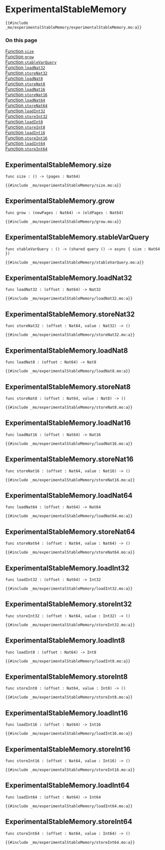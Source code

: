 # ExperimentalStableMemory

```motoko
{{#include _mo/experimentalStableMemory/experimentalStableMemory.mo:a}}
```

### On this page

[Function `size`](#experimentalstablememorysize)  
[Function `grow`](#experimentalstablememorygrow)  
[Function `stableVarQuery`](#experimentalstablememorystablevarquery)  
[Function `loadNat32`](#experimentalstablememoryloadnat32)  
[Function `storeNat32`](#experimentalstablememorystorenat32)  
[Function `loadNat8`](#experimentalstablememoryloadnat8)  
[Function `storeNat8`](#experimentalstablememorystorenat8)  
[Function `loadNat16`](#experimentalstablememoryloadnat16)  
[Function `storeNat16`](#experimentalstablememorystorenat16)  
[Function `loadNat64`](#experimentalstablememoryloadnat64)  
[Function `storeNat64`](#experimentalstablememorystorenat64)  
[Function `loadInt32`](#experimentalstablememoryloadint32)  
[Function `storeInt32`](#experimentalstablememorystoreint32)  
[Function `loadInt8`](#experimentalstablememoryloadint8)  
[Function `storeInt8`](#experimentalstablememorystoreint8)  
[Function `loadInt16`](#experimentalstablememoryloadint16)  
[Function `storeInt16`](#experimentalstablememorystoreint16)  
[Function `loadInt64`](#experimentalstablememoryloadint64)  
[Function `storeInt64`](#experimentalstablememorystoreint64)  


## ExperimentalStableMemory.size

```motoko
func size : () -> (pages : Nat64)
```

```motoko
{{#include _mo/experimentalStableMemory/size.mo:a}}
```

## ExperimentalStableMemory.grow

```motoko
func grow : (newPages : Nat64) -> (oldPages : Nat64)
```

```motoko
{{#include _mo/experimentalStableMemory/grow.mo:a}}
```

## ExperimentalStableMemory.stableVarQuery

```motoko
func stableVarQuery : () -> (shared query () -> async { size : Nat64 })
```

```motoko
{{#include _mo/experimentalStableMemory/stableVarQuery.mo:a}}
```

## ExperimentalStableMemory.loadNat32

```motoko
func loadNat32 : (offset : Nat64) -> Nat32
```

```motoko
{{#include _mo/experimentalStableMemory/loadNat32.mo:a}}
```

## ExperimentalStableMemory.storeNat32

```motoko
func storeNat32 : (offset : Nat64, value : Nat32) -> ()
```

```motoko
{{#include _mo/experimentalStableMemory/storeNat32.mo:a}}
```
## ExperimentalStableMemory.loadNat8

```motoko
func loadNat8 : (offset : Nat64) -> Nat8
```

```motoko
{{#include _mo/experimentalStableMemory/loadNat8.mo:a}}
```

## ExperimentalStableMemory.storeNat8

```motoko
func storeNat8 : (offset : Nat64, value : Nat8) -> ()
```

```motoko
{{#include _mo/experimentalStableMemory/storeNat8.mo:a}}
```

## ExperimentalStableMemory.loadNat16

```motoko
func loadNat16 : (offset : Nat64) -> Nat16
```

```motoko
{{#include _mo/experimentalStableMemory/loadNat16.mo:a}}
```

## ExperimentalStableMemory.storeNat16

```motoko
func storeNat16 : (offset : Nat64, value : Nat16) -> ()
```

```motoko
{{#include _mo/experimentalStableMemory/storeNat16.mo:a}}
```
## ExperimentalStableMemory.loadNat64

```motoko
func loadNat64 : (offset : Nat64) -> Nat64
```

```motoko
{{#include _mo/experimentalStableMemory/loadNat64.mo:a}}
```

## ExperimentalStableMemory.storeNat64

```motoko
func storeNat64 : (offset : Nat64, value : Nat64) -> ()
```

```motoko
{{#include _mo/experimentalStableMemory/storeNat64.mo:a}}
```
## ExperimentalStableMemory.loadInt32

```motoko
func loadInt32 : (offset : Nat64) -> Int32
```

```motoko
{{#include _mo/experimentalStableMemory/loadInt32.mo:a}}
```

## ExperimentalStableMemory.storeInt32

```motoko
func storeInt32 : (offset : Nat64, value : Int32) -> ()
```

```motoko
{{#include _mo/experimentalStableMemory/storeInt32.mo:a}}
```
## ExperimentalStableMemory.loadInt8

```motoko
func loadInt8 : (offset : Nat64) -> Int8
```

```motoko
{{#include _mo/experimentalStableMemory/loadInt8.mo:a}}
```

## ExperimentalStableMemory.storeInt8

```motoko
func storeInt8 : (offset : Nat64, value : Int8) -> ()
```

```motoko
{{#include _mo/experimentalStableMemory/storeInt8.mo:a}}
```
## ExperimentalStableMemory.loadInt16

```motoko
func loadInt16 : (offset : Nat64) -> Int16
```

```motoko
{{#include _mo/experimentalStableMemory/loadInt16.mo:a}}
```

## ExperimentalStableMemory.storeInt16

```motoko
func storeInt16 : (offset : Nat64, value : Int16) -> ()
```

```motoko
{{#include _mo/experimentalStableMemory/storeInt16.mo:a}}
```
## ExperimentalStableMemory.loadInt64

```motoko
func loadInt64 : (offset : Nat64) -> Int64
```

```motoko
{{#include _mo/experimentalStableMemory/loadInt64.mo:a}}
```

## ExperimentalStableMemory.storeInt64

```motoko
func storeInt64 : (offset : Nat64, value : Int64) -> ()
```

```motoko
{{#include _mo/experimentalStableMemory/storeInt64.mo:a}}
```